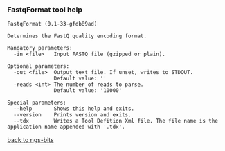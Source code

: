 ### FastqFormat tool help
	FastqFormat (0.1-33-gfdb89ad)
	
	Determines the FastQ quality encoding format.
	
	Mandatory parameters:
	  -in <file>   Input FASTQ file (gzipped or plain).
	
	Optional parameters:
	  -out <file>  Output text file. If unset, writes to STDOUT.
	               Default value: ''
	  -reads <int> The number of reads to parse.
	               Default value: '10000'
	
	Special parameters:
	  --help       Shows this help and exits.
	  --version    Prints version and exits.
	  --tdx        Writes a Tool Defition Xml file. The file name is the application name appended with '.tdx'.
	
[back to ngs-bits]("https://github.com/marc-sturm/ngs-bits")